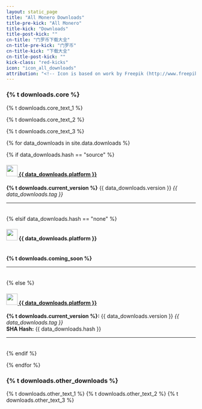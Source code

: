 ```yaml
---
layout: static_page
title: "All Monero Downloads"
title-pre-kick: "All Monero"
title-kick: "Downloads"
title-post-kick: ""
cn-title: "门罗币下载大全"
cn-title-pre-kick: "门罗币"
cn-title-kick: "下载大全"
cn-title-post-kick: ""
kick-class: "red-kicks"
icon: "icon_all_downloads"
attribution: "<!-- Icon is based on work by Freepik (http://www.freepik.com) and is licensed under Creative Commons BY 3.0 -->"
---
```


### {% t downloads.core %}

{% t downloads.core_text_1 %}

{% t downloads.core_text_2 %}

{% t downloads.core_text_3 %}

<div class="row">

{% for data_downloads in site.data.downloads %}

{% if data_downloads.hash == "source" %}

<div class="col-lg-6" style="padding-bottom: 5px;">

<h4 id="{{ data_downloads.platform | slugify }}">
 <a href="{{ data_downloads.url }}">
  <img src="//static.getmonero.org/images/platforms/{{ data_downloads.icon }}" style="height: 30px;"> {{ data_downloads.platform }}
 </a>
</h4>

<strong>{% t downloads.current_version %}</strong> {{ data_downloads.version }} <em>{{ data_downloads.tag }}</em><br>
<hr>

</div>

{% elsif data_downloads.hash == "none" %}

<div class="col-lg-6" style="padding-bottom: 5px;">

<h4 id="{{ data_downloads.platform | slugify }}">
  <img src="//static.getmonero.org/images/platforms/{{ data_downloads.icon }}" style="height: 30px;"> {{ data_downloads.platform }}
</h4>

<br>
<strong>{% t downloads.coming_soon %}</strong><br>
<hr>

</div>

{% else %}

<div class="col-lg-6" style="padding-bottom: 5px;">

<h4 id="{{ data_downloads.platform | slugify }}">
 <a href="//downloads.getmonero.org/{{ data_downloads.url }}">
  <img src="//static.getmonero.org/images/platforms/{{ data_downloads.icon }}" style="height: 30px;"> {{ data_downloads.platform }}
 </a>
</h4>

<strong>{% t downloads.current_version %}:</strong> {{ data_downloads.version }} <em>{{ data_downloads.tag }}</em><br>
<strong>SHA Hash:</strong> {{ data_downloads.hash }}<br>
<hr>

</div>

{% endif %}

{% endfor %}
</div>

### {% t downloads.other_downloads %}

{% t downloads.other_text_1 %}
{% t downloads.other_text_2 %}
{% t downloads.other_text_3 %}
